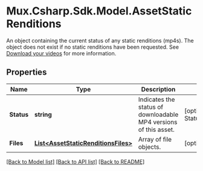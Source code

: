 # Mux.Csharp.Sdk.Model.AssetStaticRenditions
An object containing the current status of any static renditions (mp4s). The object does not exist if no static renditions have been requested. See [Download your videos](https://docs.mux.com/guides/enable-static-mp4-renditions) for more information.

## Properties

Name | Type | Description | Notes
------------ | ------------- | ------------- | -------------
**Status** | **string** | Indicates the status of downloadable MP4 versions of this asset. | [optional] [default to StatusEnum.Disabled]
**Files** | [**List&lt;AssetStaticRenditionsFiles&gt;**](AssetStaticRenditionsFiles.md) | Array of file objects. | [optional] 

[[Back to Model list]](../README.md#documentation-for-models) [[Back to API list]](../README.md#documentation-for-api-endpoints) [[Back to README]](../README.md)

